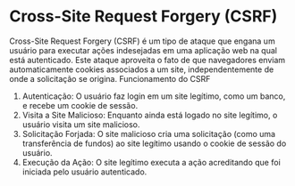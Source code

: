 # Cross-Site Request Forgery (CSRF)

Cross-Site Request Forgery (CSRF) é um tipo de ataque que engana um usuário para executar ações indesejadas em uma aplicação web na qual está autenticado. Este ataque aproveita o fato de que navegadores enviam automaticamente cookies associados a um site, independentemente de onde a solicitação se origina.
Funcionamento do CSRF

1. Autenticação: O usuário faz login em um site legítimo, como um banco, e recebe um cookie de sessão.
2. Visita a Site Malicioso: Enquanto ainda está logado no site legítimo, o usuário visita um site malicioso.
3. Solicitação Forjada: O site malicioso cria uma solicitação (como uma transferência de fundos) ao site legítimo usando o cookie de sessão do usuário.
4. Execução da Ação: O site legítimo executa a ação acreditando que foi iniciada pelo usuário autenticado.